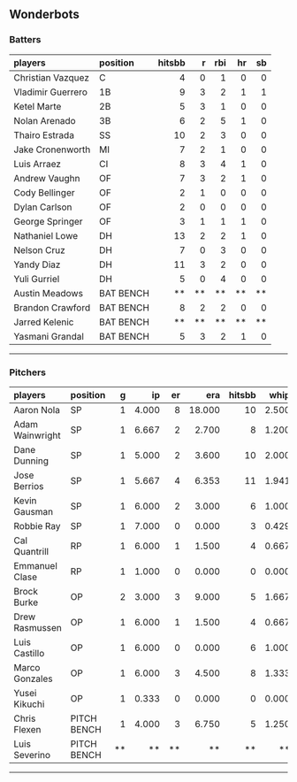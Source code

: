 ## Wonderbots

### Batters

 
|players           |position  | hitsbb|  r| rbi| hr| sb| 
|:-----------------|:---------|------:|--:|---:|--:|--:| 
|Christian Vazquez |C         |      4|  0|   1|  0|  0| 
|Vladimir Guerrero |1B        |      9|  3|   2|  1|  1| 
|Ketel Marte       |2B        |      5|  3|   1|  0|  0| 
|Nolan Arenado     |3B        |      6|  2|   5|  1|  0| 
|Thairo Estrada    |SS        |     10|  2|   3|  0|  0| 
|Jake Cronenworth  |MI        |      7|  2|   1|  0|  0| 
|Luis Arraez       |CI        |      8|  3|   4|  1|  0| 
|Andrew Vaughn     |OF        |      7|  3|   2|  1|  0| 
|Cody Bellinger    |OF        |      2|  1|   0|  0|  0| 
|Dylan Carlson     |OF        |      2|  0|   0|  0|  0| 
|George Springer   |OF        |      3|  1|   1|  1|  0| 
|Nathaniel Lowe    |DH        |     13|  2|   2|  1|  0| 
|Nelson Cruz       |DH        |      7|  0|   3|  0|  0| 
|Yandy Diaz        |DH        |     11|  3|   2|  0|  0| 
|Yuli Gurriel      |DH        |      5|  0|   4|  0|  0| 
|Austin Meadows    |BAT BENCH |     **| **|  **| **| **| 
|Brandon Crawford  |BAT BENCH |      8|  2|   2|  0|  0| 
|Jarred Kelenic    |BAT BENCH |     **| **|  **| **| **| 
|Yasmani Grandal   |BAT BENCH |      5|  3|   2|  1|  0| 


* * *

### Pitchers

 
|players         |position    |  g|    ip| er|    era| hitsbb|  whip| so|  w| sv| 
|:---------------|:-----------|--:|-----:|--:|------:|------:|-----:|--:|--:|--:| 
|Aaron Nola      |SP          |  1| 4.000|  8| 18.000|     10| 2.500|  5|  0|  0| 
|Adam Wainwright |SP          |  1| 6.667|  2|  2.700|      8| 1.200|  4|  0|  0| 
|Dane Dunning    |SP          |  1| 5.000|  2|  3.600|     10| 2.000|  5|  0|  0| 
|Jose Berrios    |SP          |  1| 5.667|  4|  6.353|     11| 1.941|  4|  0|  0| 
|Kevin Gausman   |SP          |  1| 6.000|  2|  3.000|      6| 1.000|  9|  1|  0| 
|Robbie Ray      |SP          |  1| 7.000|  0|  0.000|      3| 0.429|  7|  1|  0| 
|Cal Quantrill   |RP          |  1| 6.000|  1|  1.500|      4| 0.667|  4|  1|  0| 
|Emmanuel Clase  |RP          |  1| 1.000|  0|  0.000|      0| 0.000|  0|  0|  0| 
|Brock Burke     |OP          |  2| 3.000|  3|  9.000|      5| 1.667|  2|  0|  0| 
|Drew Rasmussen  |OP          |  1| 6.000|  1|  1.500|      4| 0.667|  4|  0|  0| 
|Luis Castillo   |OP          |  1| 6.000|  0|  0.000|      6| 1.000|  4|  1|  0| 
|Marco Gonzales  |OP          |  1| 6.000|  3|  4.500|      8| 1.333|  1|  1|  0| 
|Yusei Kikuchi   |OP          |  1| 0.333|  0|  0.000|      0| 0.000|  1|  0|  0| 
|Chris Flexen    |PITCH BENCH |  1| 4.000|  3|  6.750|      5| 1.250|  3|  0|  1| 
|Luis Severino   |PITCH BENCH | **|    **| **|     **|     **|    **| **| **| **| 


* * *



